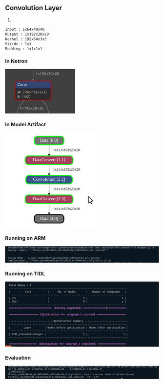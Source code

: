 ## Convolution Layer
1. 
```
Input : 1x64x40x40
Output : 1x192x20x20
Kernel : 192x64x3x3
Stride : 1x1
Padding : 1x1x1x1
```
### In Netron
![alt text](image-97.png)
### In Model Artifact
![alt text](image-96.png)
### Running on ARM
![alt text](image-95.png)
### Running on TIDL
![alt text](image-94.png)
### Evaluation
![alt text](image-93.png)

